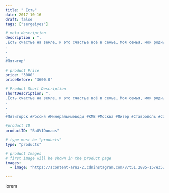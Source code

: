 ```yaml
---
title: " Есть"
date: 2017-10-16
draft: false
tags: ["sergeiyes"]

# meta description
description : ".
.Есть счастье на земле… и это счастье всё в семье… Моя семья, мои родные… живу я вами дорогие… Моя жена, мои детишки… вот всё что надо в жизни.
.
.
.
#Пятигор"

# product Price
price: "3000"
priceBefore: "3600.0"

# Product Short Description
shortDescription: ".
.Есть счастье на земле… и это счастье всё в семье… Моя семья, мои родные… живу я вами дорогие… Моя жена, мои детишки… вот всё что надо в жизни.
.
.
.
#Пятигорск #Россия #Минеральныеводы #КМВ #Москва #Питер #Ставрополь #Сочи #Симферополь #Севастополь #СКФО #УФО #Анапа #Краснодар #Екатеринбург #Челябинск #работа #Ессентуки #Железноводск #Кисловодск #бизнес #Ростовнадону #Владикавказ #Нижнийновгород #sergeystar #nl_int #biznes #бизнесидея  #Волгоград #churslabs"

#product ID
productID: "BaUV1Dunaos"

# type must be "products"
type: "products"

# product Images
# first image will be shown in the product page
images:
  - image: "https://scontent-arn2-2.cdninstagram.com/v/t51.2885-15/e35/25009627_878217439025180_5331691685934006272_n.jpg?se=7&tp=1&_nc_ht=scontent-arn2-2.cdninstagram.com&_nc_cat=108&_nc_ohc=H6P3n841JykAX9Z3uvz&ccb=7-4&oh=58fcf3b8f44ac1bbfca0b2b59e53938b&oe=60851506&_nc_sid=86f79a&ig_cache_key=MTYyNzAyMTM3MDQ5OTkwMTk5Ng%3D%3D.2-ccb7-4"

---
```

lorem
